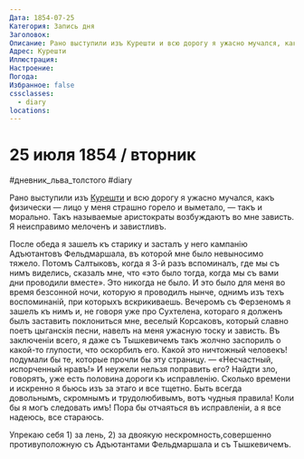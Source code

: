 ```yaml
---
Дата: 1854-07-25
Категория: Запись дня
Заголовок: 
Описание: Рано выступили изъ Курешти и всю дорогу я ужасно мучался, какъ физически — лицо у меня страшно горело и выметало, — такъ и морально. Такъ называемые аристократы возбуждаютъ во мне зависть.
Адрес: Курешти
Иллюстрация: 
Настроение: 
Погода: 
Избранное: false
cssclasses:
  - diary
locations:
---
```


# 25 июля 1854 / вторник

#дневник_льва_толстого #diary 

Рано выступили изъ [Курешти](geo:44.620982,27.010484) и всю дорогу я ужасно мучался, какъ физически — лицо у меня страшно горело и выметало, — такъ и морально. Такъ называемые аристократы возбуждаютъ во мне зависть. Я неисправимо мелоченъ и завистливъ.

После обеда я зашелъ къ старику и засталъ у него кампанiю Адъютантовъ Фельдмаршала, въ которой мне было невыносимо тяжело. Потомъ Салтыковъ, когда я 3-й разъ вспоминалъ, где мы съ нимъ виделись, сказалъ мне, что «это было тогда, когда мы съ вами дни проводили вместе». Это никогда не было. И это было для меня во время безсонной ночи, которую я проводилъ нынче, однимъ изъ техъ воспоминанiй, при которыхъ вскрикиваешь. Вечеромъ съ Ферзеномъ я зашелъ къ нимъ и, не говоря уже про Сухтелена, котораго я долженъ былъ заставить поклониться мне, веселый Корсаковъ, который славно поетъ цыганскiя песни, навелъ на меня ужасную тоску и зависть. Въ заключенiи всего, я даже съ Тышкевичемъ такъ жолчно заспорилъ о какой-то глупости, что оскорбилъ его. Какой это ничтожный человекъ! подумали бы те, которые прочли бы эту страницу. — «Несчастный, испорченный нравъ!» И неужели нельзя поправить его? Найдти зло, говорятъ, уже есть половина дороги къ исправленiю. Сколько времени и искренно я бьюсь изъ за этаго и все тщетно. Быть всегда довольнымъ, скромнымъ и трудолюбивымъ, вотъ чудныя правила! Коли бы я могъ следовать имъ! Пора бы отчаяться въ исправленiи, а я все надеюсь, все стараюсь.

Упрекаю себя 1) за лень, 2) за двоякую нескромность,совершенно противуположную съ Адъютантами Фельдмаршала и съ Тышкевичемъ.